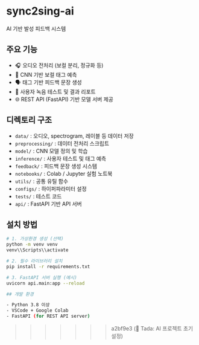 # sync2sing-ai

AI 기반 발성 피드백 시스템

## 주요 기능

- 🎧 오디오 전처리 (보컬 분리, 정규화 등)
- 🧠 CNN 기반 보컬 태그 예측
- 🗣 태그 기반 피드백 문장 생성
- 🧪 사용자 녹음 테스트 및 결과 리포트
- 🌐 REST API (FastAPI) 기반 모델 서버 제공

## 디렉토리 구조

- `data/` : 오디오, spectrogram, 레이블 등 데이터 저장
- `preprocessing/` : 데이터 전처리 스크립트
- `model/` : CNN 모델 정의 및 학습
- `inference/` : 사용자 테스트 및 태그 예측
- `feedback/` : 피드백 문장 생성 시스템
- `notebooks/` : Colab / Jupyter 실험 노트북
- `utils/` : 공통 유틸 함수
- `configs/` : 하이퍼파라미터 설정
- `tests/` : 테스트 코드
- `api/` : FastAPI 기반 API 서버

## 설치 방법

```bash
# 1. 가상환경 생성 (선택)
python -m venv venv
venv\\Scripts\\activate

# 2. 필수 라이브러리 설치
pip install -r requirements.txt

# 3. FastAPI 서버 실행 (예시)
uvicorn api.main:app --reload

## 개발 환경

- Python 3.8 이상
- VSCode + Google Colab
- FastAPI (for REST API server)
```
>>>>>>> a2bf9e3 (🎉 Tada: AI 프로젝트 초기 설정)

